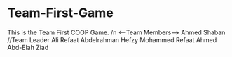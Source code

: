 # Team-First-Game
This is the Team First COOP Game.
/n
<--Team Members-->
Ahmed Shaban //Team Leader
Ali Refaat
Abdelrahman Hefzy
Mohammed Refaat
Ahmed Abd-Elah
Ziad

